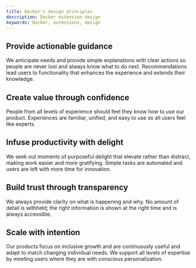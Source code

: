 ```yaml
---
title: Docker's design principles
description: Docker extension design
keywords: Docker, extensions, design
---
```


## Provide actionable guidance
We anticipate needs and provide simple explanations with clear actions so people are never lost and always know what to do next. Recommendations lead users to functionality that enhances the experience and extends their knowledge.
<br>

## Create value through confidence
People from all levels of experience should feel they know how to use our product. Experiences are familiar, unified, and easy to use so all users feel like experts.
<br>

## Infuse productivity with delight
We seek out moments of purposeful delight that elevate rather than distract, making work easier and more gratifying. Simple tasks are automated and users are left with more time for innovation.
<br>

## Build trust through transparency
We always provide clarity on what is happening and why. No amount of detail is withheld; the right information is shown at the right time and is always accessible.
<br>

## Scale with intention
Our products focus on inclusive growth and are continuously useful and adapt to match changing individual needs. We support all levels of expertise by meeting users where they are with conscious personalization.
<br>
